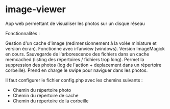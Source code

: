 image-viewer
============

App web permettant de visualiser les photos sur un disque réseau

Fonctionnalités : 

Gestion d'un cache d'image (redimensionnement à la volée miniature et version écran). Fonctionne avec irfanview (windows). Version ImageMagick en cours.
Sauvegarde de l'arborescence des fichiers dans un cache memcached (listing des répertoires / fichiers trop long).
Permet la suppression des photos (log de l'action + deplacement dans un répertoire corbeille).
Prend en charge le swipe pour naviguer dans les photos.

Il faut configurer le fichier config.php avec les chemins suivants :
* Chemin du répertoire photo
* Chemin du répertoire de cache
* Chemin du répertoire de la corbeille
